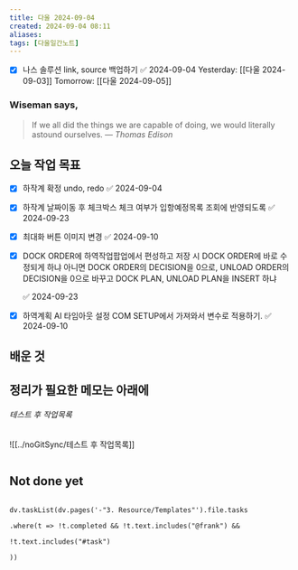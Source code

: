 ```yaml
---
title: 다울 2024-09-04
created: 2024-09-04 08:11
aliases: 
tags: [다울일간노트]
---
```

- [x] 나스 솔루션 link, source 백업하기 ✅ 2024-09-04
Yesterday: [[다울 2024-09-03]]
Tomorrow: [[다울 2024-09-05]]

### Wiseman says,
> If we all did the things we are capable of doing, we would literally astound ourselves.
> — <cite>Thomas Edison</cite>


## 오늘 작업 목표
- [x] 하작계 확정 undo, redo ✅ 2024-09-04
- [x] 하작계 날짜이동 후 체크박스 체크 여부가 입항예정목록 조회에 반영되도록 ✅ 2024-09-23
- [x] 최대화 버튼 이미지 변경 ✅ 2024-09-10
- [x] DOCK ORDER에 하역작업팝업에서 편성하고 저장 시
	DOCK ORDER에 바로 수정되게 하냐
	아니면 DOCK ORDER의 DECISION을 0으로, UNLOAD ORDER의 DECISION을 0으로 바꾸고
	DOCK PLAN, UNLOAD PLAN을 INSERT 하냐
	
	 ✅ 2024-09-23
- [x] 하역계획 AI 타임아웃 설정 COM SETUP에서 가져와서 변수로 적용하기. ✅ 2024-09-10



## 배운 것




## 정리가 필요한 메모는 아래에

###### 테스트 후 작업목록
![[../noGitSync/테스트 후 작업목록]]



```sql

```


## Not done yet

```dataviewjs

dv.taskList(dv.pages('-"3. Resource/Templates"').file.tasks

.where(t => !t.completed && !t.text.includes("@frank") &&

!t.text.includes("#task")

))

```
